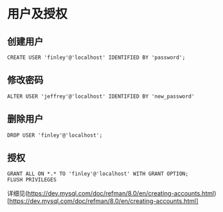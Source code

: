 # 用户及授权

## 创建用户

```
CREATE USER 'finley'@'localhost' IDENTIFIED BY 'password';
```

## 修改密码

```
ALTER USER 'jeffrey'@'localhost' IDENTIFIED BY 'new_password'
```



## 删除用户

```
DROP USER 'finley'@'localhost';
```

## 授权

```
GRANT ALL ON *.* TO 'finley'@'localhost' WITH GRANT OPTION;
FLUSH PRIVILEGES 
```

详细见(https://dev.mysql.com/doc/refman/8.0/en/creating-accounts.html)[https://dev.mysql.com/doc/refman/8.0/en/creating-accounts.html]









